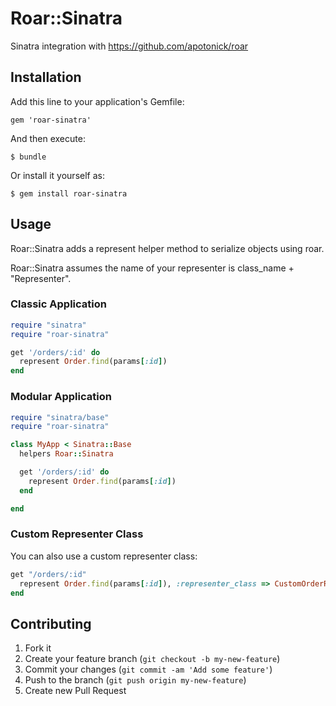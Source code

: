 # Roar::Sinatra

Sinatra integration with https://github.com/apotonick/roar

## Installation

Add this line to your application's Gemfile:

    gem 'roar-sinatra'

And then execute:

    $ bundle

Or install it yourself as:

    $ gem install roar-sinatra

## Usage

Roar::Sinatra adds a represent helper method to serialize objects using roar.

Roar::Sinatra assumes the name of your representer is class_name + "Representer".

### Classic Application

```ruby
require "sinatra"
require "roar-sinatra"

get '/orders/:id' do
  represent Order.find(params[:id])
end
```

### Modular Application

```ruby
require "sinatra/base"
require "roar-sinatra"

class MyApp < Sinatra::Base
  helpers Roar::Sinatra

  get '/orders/:id' do
    represent Order.find(params[:id])
  end

end
```

### Custom Representer Class

You can also use a custom representer class:

```ruby
get "/orders/:id"
  represent Order.find(params[:id]), :representer_class => CustomOrderRepresenter
end
```

## Contributing

1. Fork it
2. Create your feature branch (`git checkout -b my-new-feature`)
3. Commit your changes (`git commit -am 'Add some feature'`)
4. Push to the branch (`git push origin my-new-feature`)
5. Create new Pull Request
